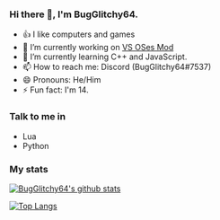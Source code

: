 ### Hi there 👋, I'm BugGlitchy64.

- 👍 I like computers and games
- 🔭 I’m currently working on [VS OSes Mod](https://github.com/BugGlitchy64/Funkin-CrazyError)
- 🌱 I’m currently learning C++ and JavaScript.
- 📫 How to reach me: Discord (BugGlitchy64#7537)
- 😄 Pronouns: He/Him
- ⚡ Fun fact: I'm 14.

### Talk to me in

- Lua
- Python

### My stats

[![BugGlitchy64's github stats](https://github-readme-stats.vercel.app/api?username=bugglitchy64&count_private=true&show_icons=true&theme=radical&hide_rank=false)](https://github.com/anuraghazra/github-readme-stats)

[![Top Langs](https://github-readme-stats.vercel.app/api/top-langs/?username=bugglitchy64)](https://github.com/anuraghazra/github-readme-stats)
